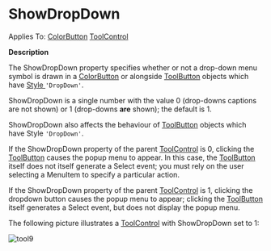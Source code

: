 




<h1 class="heading"><span class="name">ShowDropDown</span></h1>

Applies To: [ColorButton](./colorbutton.md) [ToolControl](./toolcontrol.md)


**Description**


The ShowDropDown property specifies whether or not a drop-down menu symbol is drawn in a [ColorButton](./colorbutton.md) or alongside [ToolButton](./toolbutton.md) objects which have [Style ](style.md)`'DropDown'`.



ShowDropDown is a single number with the value 0 (drop-downs captions are not shown) or 1 (drop-downs **are** shown); the default is 1.


ShowDropDown also affects the behaviour of [ToolButton](./toolbutton.md) objects which have Style `'DropDown'`.


If the ShowDropDown property of the parent [ToolControl](./toolcontrol.md) is 0, clicking the [ToolButton](./toolbutton.md) causes the popup menu to appear. In this case, the [ToolButton](./toolbutton.md) itself does not itself generate a Select event; you must rely on the user selecting a MenuItem to specify a particular action.


If the ShowDropDown  property of the parent [ToolControl](./toolcontrol.md) is 1, clicking the dropdown button causes the popup menu to appear; clicking the [ToolButton](./toolbutton.md) itself generates a Select event, but does not display the popup menu.



The following picture illustrates a [ToolControl](./toolcontrol.md) with ShowDropDown set to 1:


![tool9](../img/tool9.gif)



